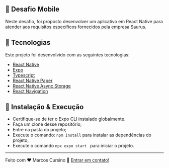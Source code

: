 ## 📱 Desafio Mobile

Neste desafio, foi proposto desenvolver um aplicativo em React Native para atender aos requisitos específicos fornecidos pela empresa Saurus.

## 🚀 Tecnologias

Este projeto foi desenvolvido com as seguintes tecnologias:

- [React Native](https://reactnative.dev/)
- [Expo](https://reactjs.org)
- [Typescript](https://www.typescriptlang.org/)
- [React Native Paper](https://reactnativepaper.com/)
- [React Native Async Storage](https://react-native-async-storage.github.io/async-storage/)
- [React Navigation](https://reactnavigation.org/)

## 🤔 Instalação & Execução

- Certifique-se de ter o Expo CLI instalado globalmente.
- Faça um clone desse repositório;
- Entre na pasta do projeto;
- Execute o comando: `npm install` para instalar as dependências do projeto;
- Execute o comando `npx expo start ` para iniciar o projeto.

---

Feito com ♥ Marcos Cursino 👋 [Entrar em contato!](https://www.linkedin.com/in/marcos-cursino/)
